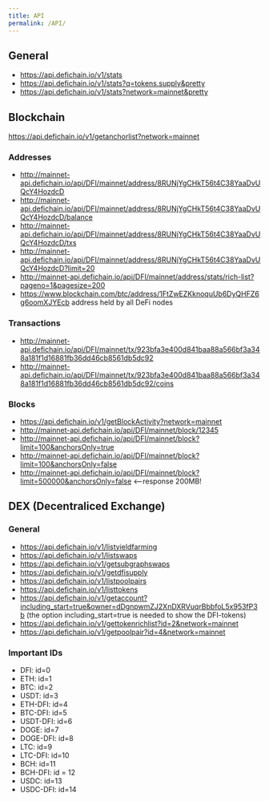 ```yaml
---
title: API
permalink: /API/
---
```


## General

- <https://api.defichain.io/v1/stats>
- <https://api.defichain.io/v1/stats?q=tokens.supply&pretty>
- <https://api.defichain.io/v1/stats?network=mainnet&pretty>

## Blockchain

<https://api.defichain.io/v1/getanchorlist?network=mainnet>

### Addresses

- <http://mainnet-api.defichain.io/api/DFI/mainnet/address/8RUNjYgCHkT56t4C38YaaDvUQcY4HozdcD>
- <http://mainnet-api.defichain.io/api/DFI/mainnet/address/8RUNjYgCHkT56t4C38YaaDvUQcY4HozdcD/balance>
- <http://mainnet-api.defichain.io/api/DFI/mainnet/address/8RUNjYgCHkT56t4C38YaaDvUQcY4HozdcD/txs>
- <http://mainnet-api.defichain.io/api/DFI/mainnet/address/8RUNjYgCHkT56t4C38YaaDvUQcY4HozdcD?limit=20>
- <http://mainnet-api.defichain.io/api/DFI/mainnet/address/stats/rich-list?pageno=1&pagesize=200>
- <https://www.blockchain.com/btc/address/1FtZwEZKknoquUb6DyQHFZ6g6oomXJYEcb>
  address held by all DeFi nodes

### Transactions

- <http://mainnet-api.defichain.io/api/DFI/mainnet/tx/923bfa3e400d841baa88a566bf3a348a181f1d16881fb36dd46cb8561db5dc92>
- <http://mainnet-api.defichain.io/api/DFI/mainnet/tx/923bfa3e400d841baa88a566bf3a348a181f1d16881fb36dd46cb8561db5dc92/coins>

### Blocks

- <https://api.defichain.io/v1/getBlockActivity?network=mainnet>
- <http://mainnet-api.defichain.io/api/DFI/mainnet/block/12345>
- <http://mainnet-api.defichain.io/api/DFI/mainnet/block?limit=100&anchorsOnly=true>
- <http://mainnet-api.defichain.io/api/DFI/mainnet/block?limit=100&anchorsOnly=false>
- <http://mainnet-api.defichain.io/api/DFI/mainnet/block?limit=500000&anchorsOnly=false>
  \<--response 200MB!

## DEX (Decentraliced Exchange)

### General

- <https://api.defichain.io/v1/listyieldfarming>
- <https://api.defichain.io/v1/listswaps>
- <https://api.defichain.io/v1/getsubgraphswaps>
- <https://api.defichain.io/v1/getdfisupply>
- <https://api.defichain.io/v1/listpoolpairs>
- <https://api.defichain.io/v1/listtokens>
- <https://api.defichain.io/v1/getaccount?including_start=true&owner=dDgnpwmZJ2XnDXRVuqrBbbfoL5x953fP3b>
  (the option including_start=true is needed to show the DFI-tokens)
- <https://api.defichain.io/v1/gettokenrichlist?id=2&network=mainnet>
- <https://api.defichain.io/v1/getpoolpair?id=4&network=mainnet>

### Important IDs

- DFI: id=0
- ETH: id=1
- BTC: id=2
- USDT: id=3
- ETH-DFI: id=4
- BTC-DFI: id=5
- USDT-DFI: id=6
- DOGE: id=7
- DOGE-DFI: id=8
- LTC: id=9
- LTC-DFI: id=10
- BCH: id=11
- BCH-DFI: id = 12
- USDC: id=13
- USDC-DFI: id=14